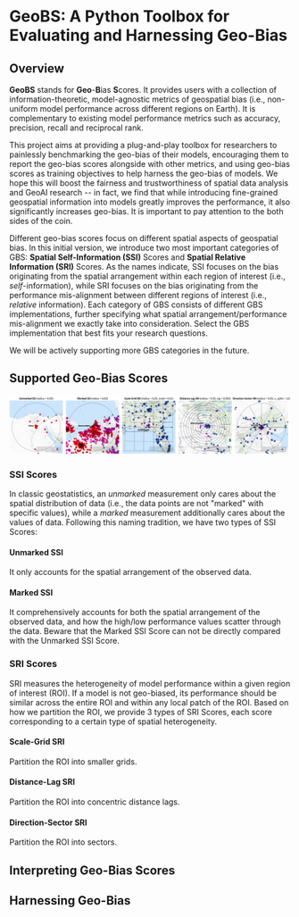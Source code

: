 # GeoBS: A Python Toolbox for Evaluating and Harnessing Geo-Bias

## Overview
**GeoBS** stands for **Geo**-**B**ias **S**cores. It provides users with a collection of information-theoretic, model-agnostic metrics of geospatial bias (i.e., non-uniform model performance across different regions on Earth). It is complementary to existing model performance metrics such as accuracy, precision, recall and reciprocal rank. 

This project aims at providing a plug-and-play toolbox for researchers to painlessly benchmarking the geo-bias of their models, encouraging them to report the geo-bias scores alongside with other metrics, and using geo-bias scores as training objectives to help harness the geo-bias of models. We hope this will boost the fairness and trustworthiness of spatial data analysis and GeoAI research -- in fact, we find that while introducing fine-grained geospatial information into models greatly improves the performance, it also significantly increases geo-bias. It is important to pay attention to the both sides of the coin. 

Different geo-bias scores focus on different spatial aspects of geospatial bias. In this initial version, we introduce two most important categories of GBS: **Spatial Self-Information (SSI)** Scores and **Spatial Relative Information (SRI)** Scores. As the names indicate, SSI focuses on the bias originating from the spatial arrangement within each region of interest (i.e., _self_-information), while SRI focuses on the bias originating from the performance mis-alignment between different regions of interest (i.e., _relative_ information). Each category of GBS consists of different GBS implementations, further specifying what spatial arrangement/performance mis-alignment we exactly take into consideration. Select the GBS implementation that best fits your research questions.

We will be actively supporting more GBS categories in the future.

## Supported Geo-Bias Scores

![Illustration of Supported Geo-Bias Scores](readme/GBS_5.png)

### SSI Scores
In classic geostatistics, an _unmarked_ measurement only cares about the spatial distribution of data (i.e., the data points are not "marked" with specific values), while a _marked_ measurement additionally cares about the values of data. Following this naming tradition, we have two types of SSI Scores:
#### Unmarked SSI
It only accounts for the spatial arrangement of the observed data.
#### Marked SSI
It comprehensively accounts for both the spatial arrangement of the observed data, and how the high/low performance values scatter through the data. Beware that the Marked SSI Score can not be directly compared with the Unmarked SSI Score.


### SRI Scores
SRI measures the heterogeneity of model performance within a given region of interest (ROI). If a model is not geo-biased, its performance should be similar across the entire ROI and within any local patch of the ROI. Based on how we partition the ROI, we provide 3 types of SRI Scores, each score corresponding to a certain type of spatial heterogeneity.
#### Scale-Grid SRI
Partition the ROI into smaller grids.
#### Distance-Lag SRI
Partition the ROI into concentric distance lags.
#### Direction-Sector SRI
Partition the ROI into sectors.

## Interpreting Geo-Bias Scores

## Harnessing Geo-Bias
